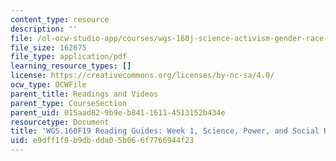 ```yaml
---
content_type: resource
description: ''
file: /ol-ocw-studio-app/courses/wgs-160j-science-activism-gender-race-and-power-fall-2019/e9dff1f9b9dbdda05b066f7766944f23_MITWGS_160F19_Wk1ReadingGuide.pdf
file_size: 162675
file_type: application/pdf
learning_resource_types: []
license: https://creativecommons.org/licenses/by-nc-sa/4.0/
ocw_type: OCWFile
parent_title: Readings and Videos
parent_type: CourseSection
parent_uid: 015aad82-9b9e-b841-1611-4513152b434e
resourcetype: Document
title: 'WGS.160F19 Reading Guides: Week 1, Science, Power, and Social Responsibility'
uid: e9dff1f9-b9db-dda0-5b06-6f7766944f23
---
```

